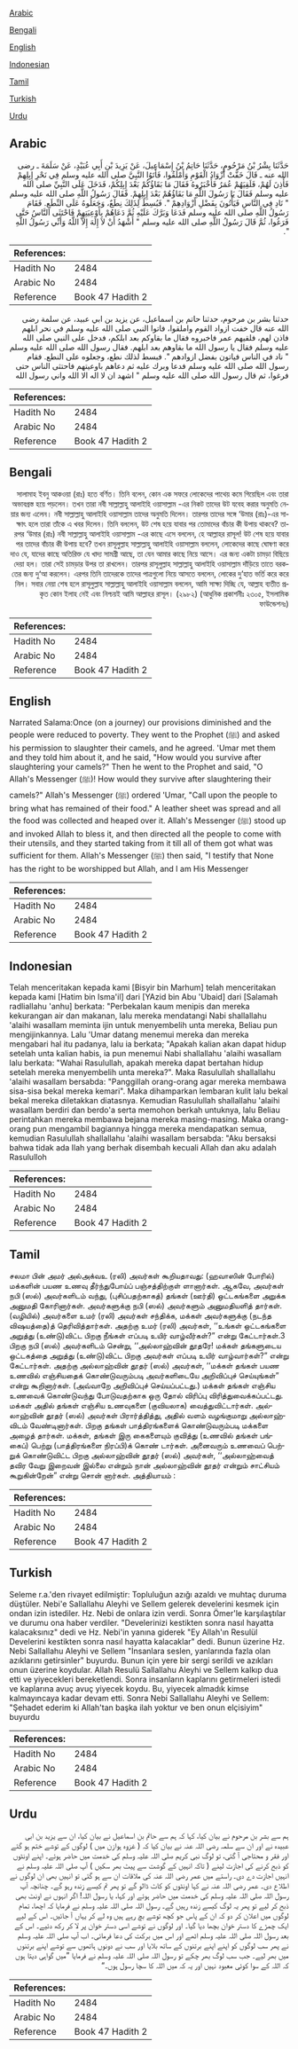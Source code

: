 [Arabic](#arabic)

[Bengali](#bengali)

[English](#english)

[Indonesian](#indonesian)

[Tamil](#tamil)

[Turkish](#turkish)

[Urdu](#urdu)

## Arabic


<div dir="rtl" lang="ar" style={{fontSize:'larger',backgroundColor:'#f8f9fa',padding:20}}>
حَدَّثَنَا بِشْرُ بْنُ مَرْحُومٍ، حَدَّثَنَا حَاتِمُ بْنُ إِسْمَاعِيلَ، عَنْ يَزِيدَ بْنِ أَبِي عُبَيْدٍ، عَنْ سَلَمَةَ ـ رضى الله عنه ـ قَالَ خَفَّتْ أَزْوَادُ الْقَوْمِ وَأَمْلَقُوا، فَأَتَوُا النَّبِيَّ صلى الله عليه وسلم فِي نَحْرِ إِبِلِهِمْ فَأَذِنَ لَهُمْ، فَلَقِيَهُمْ عُمَرُ فَأَخْبَرُوهُ فَقَالَ مَا بَقَاؤُكُمْ بَعْدَ إِبِلِكُمْ، فَدَخَلَ عَلَى النَّبِيِّ صلى الله عليه وسلم فَقَالَ يَا رَسُولَ اللَّهِ مَا بَقَاؤُهُمْ بَعْدَ إِبِلِهِمْ‏.‏ فَقَالَ رَسُولُ اللَّهِ صلى الله عليه وسلم ‏"‏ نَادِ فِي النَّاسِ فَيَأْتُونَ بِفَضْلِ أَزْوَادِهِمْ ‏"‏‏.‏ فَبُسِطَ لِذَلِكَ نِطَعٌ، وَجَعَلُوهُ عَلَى النِّطَعِ‏.‏ فَقَامَ رَسُولُ اللَّهِ صلى الله عليه وسلم فَدَعَا وَبَرَّكَ عَلَيْهِ ثُمَّ دَعَاهُمْ بِأَوْعِيَتِهِمْ فَاحْتَثَى النَّاسُ حَتَّى فَرَغُوا، ثُمَّ قَالَ رَسُولُ اللَّهِ صلى الله عليه وسلم ‏"‏ أَشْهَدُ أَنْ لاَ إِلَهَ إِلاَّ اللَّهُ وَأَنِّي رَسُولُ اللَّهِ ‏"‏‏.‏
</div>
<div style={{backgroundColor:'#f8f9fa',padding:20, marginBottom: 10}}><table> <thead> <tr> <th>References:</th> <th></th> </tr> </thead> <tbody><tr><td>Hadith No</td><td>2484</td></tr><tr><td>Arabic No</td><td>2484</td></tr><tr><td>Reference</td><td>Book 47 Hadith 2</td></tr></tbody></table></div>


<div dir="rtl" lang="ar" style={{fontSize:'larger',backgroundColor:'#f8f9fa',padding:20}}>
حدثنا بشر بن مرحوم، حدثنا حاتم بن اسماعيل، عن يزيد بن ابي عبيد، عن سلمة رضى الله عنه قال خفت ازواد القوم واملقوا، فاتوا النبي صلى الله عليه وسلم في نحر ابلهم فاذن لهم، فلقيهم عمر فاخبروه فقال ما بقاوكم بعد ابلكم، فدخل على النبي صلى الله عليه وسلم فقال يا رسول الله ما بقاوهم بعد ابلهم. فقال رسول الله صلى الله عليه وسلم " ناد في الناس فياتون بفضل ازوادهم ". فبسط لذلك نطع، وجعلوه على النطع. فقام رسول الله صلى الله عليه وسلم فدعا وبرك عليه ثم دعاهم باوعيتهم فاحتثى الناس حتى فرغوا، ثم قال رسول الله صلى الله عليه وسلم " اشهد ان لا اله الا الله واني رسول الله
</div>
<div style={{backgroundColor:'#f8f9fa',padding:20, marginBottom: 10}}><table> <thead> <tr> <th>References:</th> <th></th> </tr> </thead> <tbody><tr><td>Hadith No</td><td>2484</td></tr><tr><td>Arabic No</td><td>2484</td></tr><tr><td>Reference</td><td>Book 47 Hadith 2</td></tr></tbody></table></div>

## Bengali


<div dir="rtl" lang="bn" style={{fontSize:'larger',backgroundColor:'#f8f9fa',padding:20}}>
সালামাহ ইবনু আকওয়া (রাঃ) হতে বর্ণিত। তিনি বলেন, কোন এক সফরে লোকেদের পাথেয় কমে গিয়েছিল এবং তারা অভাবগ্রস্ত হয়ে পড়লেন। তখন তারা নবী সাল্লাল্লাহু আলাইহি ওয়াসাল্লাম -এর নিকট তাদের উট যবেহ করার অনুমতি নেয়ার জন্য এলেন। নবী সাল্লাল্লাহু আলাইহি ওয়াসাল্লাম তাদের অনুমতি দিলেন। তারপর তাদের সঙ্গে ‘উমার (রাঃ)-এর সাক্ষাৎ হলে তারা তাঁকে এ খবর দিলেন। তিনি বললেন, উট শেষ হয়ে যাবার পর তোমাদের বাঁচার কী উপায় থাকবে? তারপর ‘উমার (রাঃ) নবী সাল্লাল্লাহু আলাইহি ওয়াসাল্লাম -এর কাছে এসে বললেন, হে আল্লাহর রাসূল! উট শেষ হয়ে যাবার পর তাদের বাঁচার কী উপায় হবে? তখন রাসূলুল্লাহ সাল্লাল্লাহু আলাইহি ওয়াসাল্লাম বললেন, লোকেদের কাছে ঘোষণা করে দাও যে, যাদের কাছে অতিরিক্ত যে খাদ্য সামগ্রী আছে, তা যেন আমার কাছে নিয়ে আসে। এর জন্য একটা চামড়া বিছিয়ে দেয়া হল। তারা সেই চামড়ার উপর তা রাখলেন। তারপর রাসূলুল্লাহ সাল্লাল্লাহু আলাইহি ওয়াসাল্লাম দাঁড়িয়ে তাতে বরকতের জন্য দু‘আ করলেন। এরপর তিনি তাদেরকে তাদের পাত্রগুলো নিয়ে আসতে বললেন, লোকের দু’হাত ভর্তি করে করে নিল। সবার নেয়া শেষ হলে রাসূলুল্লাহ সাল্লাল্লাহু আলাইহি ওয়াসাল্লাম বললেন, আমি সাক্ষ্য দিচ্ছি যে, আল্লাহ ব্যতীত প্রকৃত কোন ইলাহ নেই এবং নিশ্চয়ই আমি আল্লাহর রাসূল। (২৯৮২) (আধুনিক প্রকাশনীঃ ২৩০৫, ইসলামিক ফাউন্ডেশনঃ)
</div>
<div style={{backgroundColor:'#f8f9fa',padding:20, marginBottom: 10}}><table> <thead> <tr> <th>References:</th> <th></th> </tr> </thead> <tbody><tr><td>Hadith No</td><td>2484</td></tr><tr><td>Arabic No</td><td>2484</td></tr><tr><td>Reference</td><td>Book 47 Hadith 2</td></tr></tbody></table></div>

## English


<div dir="ltr" lang="en" style={{fontSize:'larger',backgroundColor:'#f8f9fa',padding:20}}>
Narrated Salama:Once (on a journey) our provisions diminished and the people were reduced to poverty. They went to the Prophet (ﷺ) and asked his permission to slaughter their camels, and he agreed. 'Umar met them and they told him about it, and he said, "How would you survive after slaughtering your camels?" Then he went to the Prophet and said, "O Allah's Messenger (ﷺ)! How would they survive after slaughtering their camels?" Allah's Messenger (ﷺ) ordered 'Umar, "Call upon the people to bring what has remained of their food." A leather sheet was spread and all the food was collected and heaped over it. Allah's Messenger (ﷺ) stood up and invoked Allah to bless it, and then directed all the people to come with their utensils, and they started taking from it till all of them got what was sufficient for them. Allah's Messenger (ﷺ) then said, "I testify that None has the right to be worshipped but Allah, and I am His Messenger
</div>
<div style={{backgroundColor:'#f8f9fa',padding:20, marginBottom: 10}}><table> <thead> <tr> <th>References:</th> <th></th> </tr> </thead> <tbody><tr><td>Hadith No</td><td>2484</td></tr><tr><td>Arabic No</td><td>2484</td></tr><tr><td>Reference</td><td>Book 47 Hadith 2</td></tr></tbody></table></div>

## Indonesian


<div dir="ltr" lang="id" style={{fontSize:'larger',backgroundColor:'#f8f9fa',padding:20}}>
Telah menceritakan kepada kami [Bisyir bin Marhum] telah menceritakan kepada kami [Hatim bin Isma'il] dari [YAzid bin Abu 'Ubaid] dari [Salamah radliallahu 'anhu] berkata: "Perbekalan kaum menipis dan mereka kekurangan air dan makanan, lalu mereka mendatangi Nabi shallallahu 'alaihi wasallam meminta ijin untuk menyembelih unta mereka, Beliau pun mengijinkannya. Lalu 'Umar datang menemui mereka dan mereka mengabari hal itu padanya, lalu ia berkata; "Apakah kalian akan dapat hidup setelah unta kalian habis, ia pun menemui Nabi shallallahu 'alaihi wasallam lalu berkata: "Wahai Rasulullah, apakah mereka dapat bertahan hidup setelah mereka menyembelih unta mereka?". Maka Rasulullah shallallahu 'alaihi wasallam bersabda: "Panggillah orang-orang agar mereka membawa sisa-sisa bekal mereka kemari". Maka dihamparkan lembaran kulit lalu bekal bekal mereka diletakkan diatasnya. Kemudian Rasulullah shallallahu 'alaihi wasallam berdiri dan berdo'a serta memohon berkah untuknya, lalu Beliau perintahkan mereka membawa bejana mereka masing-masing. Maka orang-orang pun mengambil bagiannya hingga mereka mendapatkan semua, kemudian Rasulullah shallallahu 'alaihi wasallam bersabda: "Aku bersaksi bahwa tidak ada Ilah yang berhak disembah kecuali Allah dan aku adalah Rasululloh
</div>
<div style={{backgroundColor:'#f8f9fa',padding:20, marginBottom: 10}}><table> <thead> <tr> <th>References:</th> <th></th> </tr> </thead> <tbody><tr><td>Hadith No</td><td>2484</td></tr><tr><td>Arabic No</td><td>2484</td></tr><tr><td>Reference</td><td>Book 47 Hadith 2</td></tr></tbody></table></div>

## Tamil


<div dir="ltr" lang="ta" style={{fontSize:'larger',backgroundColor:'#f8f9fa',padding:20}}>
சலமா பின் அமர் அல்அக்வஉ (ரலி) அவர்கள் கூறியதாவது: (ஹவாஸின் போரில்) மக்களின் பயண உணவு தீர்ந்துபோய்ப் பஞ்சத்திற்குள் ளானார்கள். ஆகவே, அவர்கள் நபி (ஸல்) அவர்களிடம் வந்து, (புசிப்பதற்காகத்) தங்கள் (ஊர்தி) ஒட்டகங்களை அறுக்க அனுமதி கோரினார்கள். அவர்களுக்கு நபி (ஸல்) அவர்களும் அனுமதியளித் தார்கள். (வழியில்) அவர்களை உமர் (ரலி) அவர்கள் சந்திக்க, மக்கள் அவர்களுக்கு (நடந்த விஷயத்தை)த் தெரிவித்தார்கள். அதற்கு உமர் (ரலி) அவர்கள், ‘‘உங்கள் ஒட்டகங்களை அறுத்து (உண்டு)விட்ட பிறகு நீங்கள் எப்படி உயிர் வாழ்வீர்கள்?” என்று கேட்டார்கள்.3 பிறகு நபி (ஸல்) அவர்களிடம் சென்று, ‘‘அல்லாஹ்வின் தூதரே! மக்கள் தங்களுடைய ஒட்டகத்தை அறுத்து (உண்டு)விட்ட பிறகு அவர்கள் எப்படி உயிர் வாழ்வார்கள்?” என்று கேட்டார்கள். அதற்கு அல்லாஹ்வின் தூதர் (ஸல்) அவர்கள், ‘‘மக்கள் தங்கள் பயண உணவில் எஞ்சியதைக் கொண்டுவரும்படி அவர்களிடையே அறிவிப்புச் செய்யுங்கள்” என்று கூறினார்கள். (அவ்வாறே அறிவிப்புச் செய்யப்பட்டது.) மக்கள் தங்கள் எஞ்சிய உணவைக் கொண்டுவந்து போடுவதற்காக ஒரு தோல் விரிப்பு விரித்துவைக்கப்பட்டது. மக்கள் அதில் தங்கள் எஞ்சிய உணவுகளை (குவியலாக) வைத்துவிட்டார்கள். அல்லாஹ்வின் தூதர் (ஸல்) அவர்கள் பிரார்த்தித்து, அதில் வளம் வழங்குமாறு அல்லாஹ்விடம் வேண்டினார்கள். பிறகு தங்கள் பாத்திரங்களைக் கொண்டுவரும்படி மக்களை அழைத் தார்கள். மக்கள், தங்கள் இரு கைகளையும் குவித்து (உணவில் தங்கள் பங்கைப்) பெற்று (பாத்திரங்களை நிரப்பி)க் கொண் டார்கள். அனைவரும் உணவைப் பெற்றுக் கொண்டுவிட்ட பிறகு அல்லாஹ்வின் தூதர் (ஸல்) அவர்கள், ‘‘அல்லாஹ்வைத் தவிர வேறு இறைவன் இல்லை என்றும் நான் அல்லாஹ்வின் தூதர் என்றும் சாட்சியம் கூறுகின்றேன்” என்று சொன் னார்கள். அத்தியாயம் :
</div>
<div style={{backgroundColor:'#f8f9fa',padding:20, marginBottom: 10}}><table> <thead> <tr> <th>References:</th> <th></th> </tr> </thead> <tbody><tr><td>Hadith No</td><td>2484</td></tr><tr><td>Arabic No</td><td>2484</td></tr><tr><td>Reference</td><td>Book 47 Hadith 2</td></tr></tbody></table></div>

## Turkish


<div dir="ltr" lang="tr" style={{fontSize:'larger',backgroundColor:'#f8f9fa',padding:20}}>
Seleme r.a.'den rivayet edilmiştir: Topluluğun azığı azaldı ve muhtaç duruma düştüler. Nebi'e Sallallahu Aleyhi ve Sellem gelerek develerini kesmek için ondan izin istediler. Hz. Nebi de onlara izin verdi. Sonra Ömer'le karşılaştılar ve durumu ona haber verdiler. "Develerinizi kestikten sonra nasıl hayatta kalacaksınız" dedi ve Hz. Nebi'in yanına giderek "Ey Allah'ın Resulül Develerini kestikten sonra nasıl hayatta kalacaklar" dedi. Bunun üzerine Hz. Nebi Sallallahu Aleyhi ve Sellem "İnsanlara seslen, yanlarında fazla olan azıklarını getirsinler" buyurdu. Bunun için yere bir sergi serildi ve azıkları onun üzerine koydular. Allah Resulü Sallallahu Aleyhi ve Sellem kalkıp dua etti ve yiyecekleri bereketlendi. Sonra insanların kaplarını getirmeleri istedi ve kaplarına avuç avuç yiyecek koydu. Bu, yiyecek almadık kimse kalmayıncaya kadar devam etti. Sonra Nebi Sallallahu Aleyhi ve Sellem: "Şehadet ederim ki Allah'tan başka ilah yoktur ve ben onun elçisiyim" buyurdu
</div>
<div style={{backgroundColor:'#f8f9fa',padding:20, marginBottom: 10}}><table> <thead> <tr> <th>References:</th> <th></th> </tr> </thead> <tbody><tr><td>Hadith No</td><td>2484</td></tr><tr><td>Arabic No</td><td>2484</td></tr><tr><td>Reference</td><td>Book 47 Hadith 2</td></tr></tbody></table></div>

## Urdu


<div dir="rtl" lang="ur" style={{fontSize:'larger',backgroundColor:'#f8f9fa',padding:20}}>
ہم سے بشر بن مرحوم نے بیان کیا، کہا کہ ہم سے حاتم بن اسماعیل نے بیان کیا، ان سے یزید بن ابی عبیدہ نے اور ان سے سلمہ رضی اللہ عنہ نے بیان کیا کہ ( غزوہ ہوازن میں ) لوگوں کے توشے ختم ہو گئے اور فقر و محتاجی آ گئی، تو لوگ نبی کریم صلی اللہ علیہ وسلم کی خدمت میں حاضر ہوئے۔ اپنے اونٹوں کو ذبح کرنے کی اجازت لینے ( تاکہ انہیں کے گوشت سے پیٹ بھر سکیں ) آپ صلی اللہ علیہ وسلم نے انہیں اجازت دے دی۔ راستے میں عمر رضی اللہ عنہ کی ملاقات ان سے ہو گئی تو انہیں بھی ان لوگوں نے اطلاع دی۔ عمر رضی اللہ عنہ نے کہا اونٹوں کو کاٹ ڈالو گے تو پھر تم کیسے زندہ رہو گے۔ چنانچہ آپ رسول اللہ صلی اللہ علیہ وسلم کی خدمت میں حاضر ہوئے اور کہا، یا رسول اللہ! اگر انہوں نے اونٹ بھی ذبح کر لیے تو پھر یہ لوگ کیسے زندہ رہیں گے۔ رسول اللہ صلی اللہ علیہ وسلم نے فرمایا کہ اچھا، تمام لوگوں میں اعلان کر دو کہ ان کے پاس جو کچھ توشے بچ رہے ہیں وہ لے کر یہاں آ جائیں۔ اس کے لیے ایک چمڑے کا دستر خوان بچھا دیا گیا۔ اور لوگوں نے توشے اسی دستر خوان پر لا کر رکھ دئیے۔ اس کے بعد رسول اللہ صلی اللہ علیہ وسلم اٹھے اور اس میں برکت کی دعا فرمائی۔ اب آپ صلی اللہ علیہ وسلم نے پھر سب لوگوں کو اپنے اپنے برتنوں کے ساتھ بلایا اور سب نے دونوں ہاتھوں سے توشے اپنے برتنوں میں بھر لیے۔ جب سب لوگ بھر چکے تو رسول اللہ صلی اللہ علیہ وسلم نے فرمایا ”میں گواہی دیتا ہوں کہ اللہ کے سوا کوئی معبود نہیں اور یہ کہ میں اللہ کا سچا رسول ہوں۔“
</div>
<div style={{backgroundColor:'#f8f9fa',padding:20, marginBottom: 10}}><table> <thead> <tr> <th>References:</th> <th></th> </tr> </thead> <tbody><tr><td>Hadith No</td><td>2484</td></tr><tr><td>Arabic No</td><td>2484</td></tr><tr><td>Reference</td><td>Book 47 Hadith 2</td></tr></tbody></table></div>